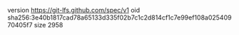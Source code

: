 version https://git-lfs.github.com/spec/v1
oid sha256:3e40b1817cad78a65133d335f02b7c1c2d814cf1c7e99ef108a02540970405f7
size 2958
